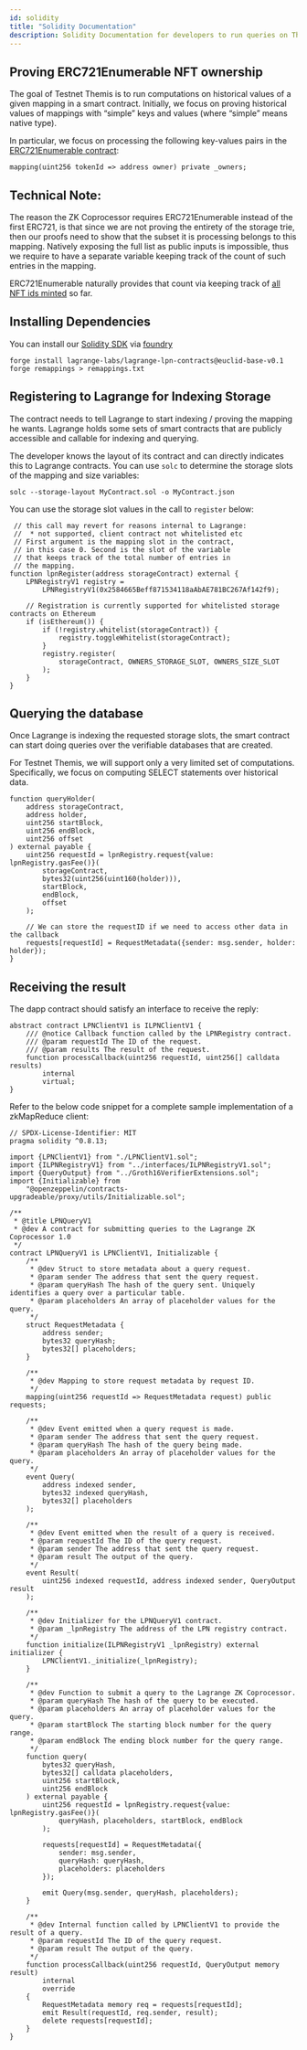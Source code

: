 ```yaml
---
id: solidity
title: "Solidity Documentation"
description: Solidity Documentation for developers to run queries on Themis Testnet
---
```


## Proving ERC721Enumerable NFT ownership

The goal of Testnet Themis is to run computations on historical values of a given mapping in a smart contract. Initially, we focus on proving historical values of mappings with “simple” keys and values (where “simple” means native type).

In particular, we focus on processing the following key-values pairs in the [ERC721Enumerable contract](https://github.com/OpenZeppelin/openzeppelin-contracts/blob/master/contracts/token/ERC721/ERC721.sol#L28):

```solidity
mapping(uint256 tokenId => address owner) private _owners;
```

## Technical Note:

The reason the ZK Coprocessor requires ERC721Enumerable instead of the first ERC721, is that since we are not proving the entirety of the storage trie, then our proofs need to show that the subset it is processing belongs to this mapping. Natively exposing the full list as public inputs is impossible, thus we require to have a separate variable keeping track of the count of such entries in the mapping.

ERC721Enumerable naturally provides that count via keeping track of [all NFT ids minted](https://github.com/OpenZeppelin/openzeppelin-contracts/blob/master/contracts/token/ERC721/extensions/ERC721Enumerable.sol#L21) so far.

## Installing Dependencies

You can install our [Solidity SDK](https://github.com/Lagrange-Labs/lagrange-lpn-contracts) via [foundry](https://github.com/foundry-rs/foundry)

```solidity
forge install lagrange-labs/lagrange-lpn-contracts@euclid-base-v0.1
forge remappings > remappings.txt
```

## Registering to Lagrange for Indexing Storage

The contract needs to tell Lagrange to start indexing / proving the mapping he wants. Lagrange holds some sets of smart contracts that are publicly accessible and callable for indexing and querying.

The developer knows the layout of its contract and can directly indicates this to Lagrange contracts. You can use `solc` to determine the storage slots of the mapping and size variables:

```solidity
solc --storage-layout MyContract.sol -o MyContract.json
```

You can use the storage slot values in the call to `register` below:

```solidity
 // this call may revert for reasons internal to Lagrange:
 //  * not supported, client contract not whitelisted etc
 // First argument is the mapping slot in the contract,
 // in this case 0. Second is the slot of the variable
 // that keeps track of the total number of entries in
 // the mapping.
function lpnRegister(address storageContract) external {
    LPNRegistryV1 registry =
        LPNRegistryV1(0x2584665Beff871534118aAbAE781BC267Af142f9);

    // Registration is currently supported for whitelisted storage contracts on Ethereum
    if (isEthereum()) {
        if (!registry.whitelist(storageContract)) {
            registry.toggleWhitelist(storageContract);
        }
        registry.register(
            storageContract, OWNERS_STORAGE_SLOT, OWNERS_SIZE_SLOT
        );
    }
}
```

## Querying the database

Once Lagrange is indexing the requested storage slots, the smart contract can start doing queries over the verifiable databases that are created.

For Testnet Themis, we will support only a very limited set of computations. Specifically, we focus on computing SELECT statements over historical data.

```solidity
function queryHolder(
    address storageContract,
    address holder,
    uint256 startBlock,
    uint256 endBlock,
    uint256 offset
) external payable {
    uint256 requestId = lpnRegistry.request{value: lpnRegistry.gasFee()}(
        storageContract,
        bytes32(uint256(uint160(holder))),
        startBlock,
        endBlock,
        offset
    );

    // We can store the requestID if we need to access other data in the callback
    requests[requestId] = RequestMetadata({sender: msg.sender, holder: holder});
}
```

## Receiving the result

The dapp contract should satisfy an interface to receive the reply:

```solidity
abstract contract LPNClientV1 is ILPNClientV1 {
    /// @notice Callback function called by the LPNRegistry contract.
    /// @param requestId The ID of the request.
    /// @param results The result of the request.
    function processCallback(uint256 requestId, uint256[] calldata results)
        internal
        virtual;
}
```

Refer to the below code snippet for a complete sample implementation of a zkMapReduce client:

```solidity
// SPDX-License-Identifier: MIT
pragma solidity ^0.8.13;

import {LPNClientV1} from "./LPNClientV1.sol";
import {ILPNRegistryV1} from "../interfaces/ILPNRegistryV1.sol";
import {QueryOutput} from "../Groth16VerifierExtensions.sol";
import {Initializable} from
    "@openzeppelin/contracts-upgradeable/proxy/utils/Initializable.sol";

/**
 * @title LPNQueryV1
 * @dev A contract for submitting queries to the Lagrange ZK Coprocessor 1.0
 */
contract LPNQueryV1 is LPNClientV1, Initializable {
    /**
     * @dev Struct to store metadata about a query request.
     * @param sender The address that sent the query request.
     * @param queryHash The hash of the query sent. Uniquely identifies a query over a particular table.
     * @param placeholders An array of placeholder values for the query.
     */
    struct RequestMetadata {
        address sender;
        bytes32 queryHash;
        bytes32[] placeholders;
    }

    /**
     * @dev Mapping to store request metadata by request ID.
     */
    mapping(uint256 requestId => RequestMetadata request) public requests;

    /**
     * @dev Event emitted when a query request is made.
     * @param sender The address that sent the query request.
     * @param queryHash The hash of the query being made.
     * @param placeholders An array of placeholder values for the query.
     */
    event Query(
        address indexed sender,
        bytes32 indexed queryHash,
        bytes32[] placeholders
    );

    /**
     * @dev Event emitted when the result of a query is received.
     * @param requestId The ID of the query request.
     * @param sender The address that sent the query request.
     * @param result The output of the query.
     */
    event Result(
        uint256 indexed requestId, address indexed sender, QueryOutput result
    );

    /**
     * @dev Initializer for the LPNQueryV1 contract.
     * @param _lpnRegistry The address of the LPN registry contract.
     */
    function initialize(ILPNRegistryV1 _lpnRegistry) external initializer {
        LPNClientV1._initialize(_lpnRegistry);
    }

    /**
     * @dev Function to submit a query to the Lagrange ZK Coprocessor.
     * @param queryHash The hash of the query to be executed.
     * @param placeholders An array of placeholder values for the query.
     * @param startBlock The starting block number for the query range.
     * @param endBlock The ending block number for the query range.
     */
    function query(
        bytes32 queryHash,
        bytes32[] calldata placeholders,
        uint256 startBlock,
        uint256 endBlock
    ) external payable {
        uint256 requestId = lpnRegistry.request{value: lpnRegistry.gasFee()}(
            queryHash, placeholders, startBlock, endBlock
        );

        requests[requestId] = RequestMetadata({
            sender: msg.sender,
            queryHash: queryHash,
            placeholders: placeholders
        });

        emit Query(msg.sender, queryHash, placeholders);
    }

    /**
     * @dev Internal function called by LPNClientV1 to provide the result of a query.
     * @param requestId The ID of the query request.
     * @param result The output of the query.
     */
    function processCallback(uint256 requestId, QueryOutput memory result)
        internal
        override
    {
        RequestMetadata memory req = requests[requestId];
        emit Result(requestId, req.sender, result);
        delete requests[requestId];
    }
}
```
